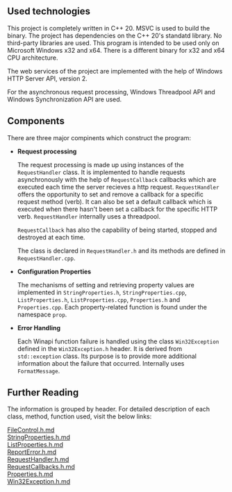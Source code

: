 ## Used technologies

This project is completely written in C++ 20. MSVC is used to build
the binary. The project has dependencies on the C++ 20's standatd library.
No third-party libraries are used.
This program is intended to be used only on Microsoft Windows x32 and x64.
There is a different binary for x32 and x64 CPU architecture.

The web services of the project are implemented with the help of
Windows HTTP Server API, version 2.

For the asynchronous request processing, Windows Threadpool API and 
Windows Synchronization API are used.

## Components

There are three major compinents which construct the program:
- **Request processing**

    The request processing is made up using instances of the `RequestHandler`
class. It is implemented to handle requests asynchronously with the
help of `RequestCallback` callbacks which are executed each time
the server recieves a http request. `RequestHandler` offers the opportunity
to set and remove a callback for a specific request method (verb). It can also
be set a default callback which is executed when there hasn't been set a callback for
the specific HTTP verb. `RequestHandler` internally uses a threadpool.

    `RequestCallback` has also the capability of being started, stopped and
destroyed at each time.

    The class is declared in `RequestHandler.h` and
its methods are defined in `RequestHandler.cpp`.

- **Configuration Properties**

    The mechanisms of setting and retrieving property values are
implemented in `StringProperties.h`, `StringProperties.cpp`, `ListProperties.h`,
`ListProperties.cpp`, `Properties.h` and `Properties.cpp`. Each property-related
function is found under the namespace `prop`.

- **Error Handling**

    Each Winapi function failure is handled using the class `Win32Exception` defined
in the `Win32Exception.h` header. It is derived from `std::exception` class. Its purpose
is to provide more additional information about the failure that occurred. Internally
uses `FormatMessage`.

## Further Reading

The information is grouped by header.
For detailed description of each class, method, function used, visit the below links:

[FileControl.h.md](headers/FileControl.h.md)<br>
[StringProperties.h.md](headers/StringProperties.h.md)<br>
[ListProperties.h.md](headers/ListProperties.h.md)<br>
[ReportError.h.md](headers/ReportError.h.md)<br>
[RequestHandler.h.md](headers/RequestHandler.h.md)<br>
[RequestCallbacks.h.md](headers/RequestCallbacks.h.md)<br>
[Properties.h.md](headers/Properties.h.md)<br>
[Win32Exception.h.md](headers/Win32Exception.h.md)<br>






